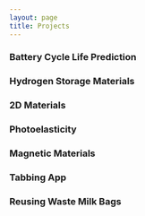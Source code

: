 ```yaml
---
layout: page
title: Projects
---
```

### Battery Cycle Life Prediction
### Hydrogen Storage Materials
### 2D Materials
### Photoelasticity
### Magnetic Materials
### Tabbing App
### Reusing Waste Milk Bags
